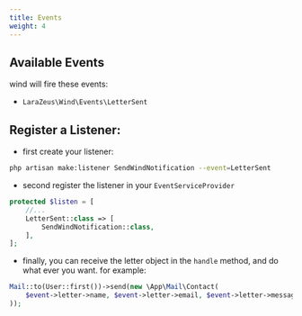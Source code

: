 ```yaml
---
title: Events
weight: 4
---
```


## Available Events

wind will fire these events:
- `LaraZeus\Wind\Events\LetterSent`

## Register a Listener:
* first create your listener:
```bash
php artisan make:listener SendWindNotification --event=LetterSent
```

* second register the listener in your `EventServiceProvider`

```php
protected $listen = [
    //...
    LetterSent::class => [
        SendWindNotification::class,
    ],
];
```

* finally, you can receive the letter object in the `handle` method, and do what ever you want. 
for example:

```php
Mail::to(User::first())->send(new \App\Mail\Contact(
    $event->letter->name, $event->letter->email, $event->letter->message
));
```
